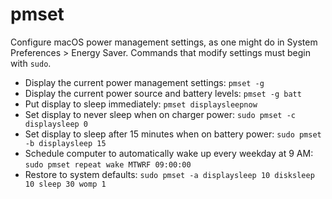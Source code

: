 # pmset

Configure macOS power management settings, as one might do in System Preferences > Energy Saver.
Commands that modify settings must begin with `sudo`.

- Display the current power management settings:
`pmset -g`
- Display the current power source and battery levels:
`pmset -g batt`
- Put display to sleep immediately:
`pmset displaysleepnow`
- Set display to never sleep when on charger power:
`sudo pmset -c displaysleep 0`
- Set display to sleep after 15 minutes when on battery power:
`sudo pmset -b displaysleep 15`
- Schedule computer to automatically wake up every weekday at 9 AM:
`sudo pmset repeat wake MTWRF 09:00:00`
- Restore to system defaults:
`sudo pmset -a displaysleep 10 disksleep 10 sleep 30 womp 1`